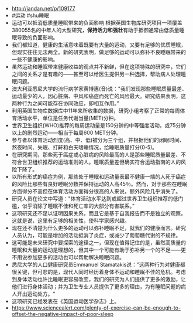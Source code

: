 - http://jandan.net/p/109177
- #运动 #shu睡眠
- 运动可以抵消低质量睡眠带来的负面影响
  根据英国生物库研究项目一项覆盖380055名的中年人的大型研究，**保持活力和强壮**有助于抵御通常由低质量睡眠导致的负面影响。
- 我们都知道，健康的生活意味着既要有大量的运动，又要有足够的优质睡眠，但现实往往无法两全。新的研究表明，做足够的运动可以弥补不良睡眠带来的一些不健康的影响。
- 虽然运动和睡眠带来健康收益的观点并不新鲜，但在这项特殊的研究中，它们之间的关系才是有趣的——甚至可以给医生提供另一种选择，帮助病人处理睡眠问题。
- 澳大利亚悉尼大学的流行病学家黄博惠(音)说："我们发现那些睡眠质量最差、运动最少的人，因心脏病、中风和癌症而死亡的风险最大。研究结果表明，这两种行为之间可能存在协同效应，即相互作用。”
- 利用英国生物库数据库中11年来所收集的数据，研究小组考察了正常的每周体育活动水平，单位是任务代谢当量(MET)分钟。
- 世界卫生组织(WHO)推荐的每周运动量是150分钟的中等强度活动，或75分钟以上的剧烈运动——相当于每周600 MET分钟。
- 参与者以体育活动烈度(高、中、低)被分为三个组，并根据他们的闭眼时间、熬夜时间、失眠、打鼾和白天嗜睡情况，给睡眠质量打分(0-5)。
- 在研究期间，那些死于癌症或心脏病的风险最高的人是那些睡眠质量最差、不符合世卫组织推荐的运动准则的人。睡眠质量差但确实符合运动指南的人的风险下降了。
- 以所有形式的癌症为例，那些处于睡眠和运动量表最不健康一端的人死于癌症的风险比那些有良好睡眠分数并保持运动的人高45％。然而，对于那些在睡眠方面得分不高但在体育活动方面得分很高的人来说，额外风险几乎消失了。
- 研究人员在论文中写道："体育活动水平达到或超过世界卫生组织推荐的低门槛，似乎消除了睡眠不佳和死亡率的大部分有害联系。”
- 这项研究还不足以证明因果关系，而且它是基于自我报告而不是独立的观察。这就是说，这里有足够的相关性，使科学家感兴趣。
- 现在还不清楚为什么更多的运动可以弥补睡眠不足，就我们的健康而言。研究人员认为，可能是增加的活动抵消了炎症，或减少了葡萄糖代谢的不规律。
- 这可能是未来研究中要探索的途径之一，但现在值得记住的是，虽然高质量的睡眠和大量的运动是理想的，但其中一个可能有助于弥补另一个的不足——更不用说参加更多的活动也可以帮助解决睡眠问题。
- 悉尼大学的人口健康研究员Emmanuel Stamatakis说："这两种行为对健康都很关键，但可悲的是，现代人同时经历着身体不运动和睡眠不佳的危机。考虑到身体活动也许比睡眠更容易改变，我们的研究为人们提供了更多的激励，让他们进行身体活动；并为卫生专业人员提供了更多的理由，为有睡眠问题的病人开出运动处方。"
- 这项研究已经发表在《英国运动医学杂志》上。
- https://www.sciencealert.com/plenty-of-exercise-can-be-enough-to-offset-the-negative-impact-of-poor-sleep
